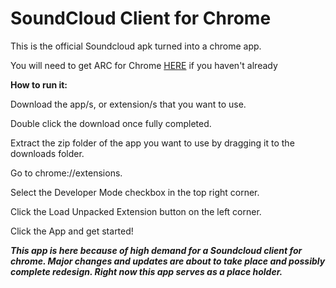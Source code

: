 # SoundCloud Client for Chrome
This is the official Soundcloud apk turned into a chrome app.
<p>You will need to get ARC for Chrome <a href="https://developer.chrome.com/apps/getstarted_arc">HERE</a> if you haven't already<p>
<p><b>How to run it:</b></p>
<p>Download the app/s, or extension/s that you want to use.</p>
<p>Double click the download once fully completed.</p>
<p>Extract the zip folder of the app you want to use by dragging it to the downloads folder.</p>
<p>Go to chrome://extensions.</p>
<p>Select the Developer Mode checkbox in the top right corner.</p>
<p>Click the Load Unpacked Extension button on the left corner.</p>
<p>Click the App and get started!</p>
<p><b><i>This app is here because of high demand for a Soundcloud client for chrome. Major changes and updates are about to take place and possibly complete redesign. Right now this app serves as a place holder.</i></b></p>
